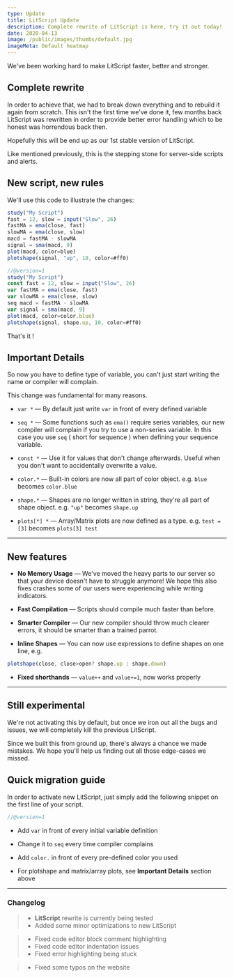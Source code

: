 ```yaml
---
type: Update
title: LitScript Update
description: Complete rewrite of LitScript is here, try it out today!
date: 2020-04-13
image: /public/images/thumbs/default.jpg
imageMeta: Default heatmap
---
```


We've been working hard to make LitScript faster, better and stronger.

## Complete rewrite

In order to achieve that, we had to break down everything and to rebuild it again from scratch. 
This isn't the first time we've done it, few months back LitScript was rewritten in order to provide better error handling which to be honest was horrendous back then.

Hopefully this will be end up as our 1st stable version of LitScript.

Like mentioned previously, this is the stepping stone for server-side scripts and alerts.

## New script, new rules

We'll use this code to illustrate the changes:

```js
study("My Script")
fast = 12, slow = input("Slow", 26)
fastMA = ema(close, fast)
slowMA = ema(close, slow)
macd = fastMA - slowMA
signal = sma(macd, 9)
plot(macd, color=blue)
plotshape(signal, "up", 10, color=#ff0)
```

```js
//@version=1
study("My Script")
const fast = 12, slow = input("Slow", 26)
var fastMA = ema(close, fast)
var slowMA = ema(close, slow)
seq macd = fastMA - slowMA
var signal = sma(macd, 9)
plot(macd, color=color.blue)
plotshape(signal, shape.up, 10, color=#ff0)
```

That's it !

## Important Details

So now you have to define type of variable, you can't just start writing the name or compiler will complain.

This change was fundamental for many reasons.

* `var *` — By default just write `var` in front of every defined variable

* `seq *` — Some functions such as `ema()` require series variables, our new compiler will complain if you try to use a non-series variable. In this case you use `seq` ( short for sequence ) when defining your sequence variable.

* `const *` — Use it for values that don't change afterwards. Useful when you don't want to accidentally overwrite a value.

* `color.*` — Built-in colors are now all part of color object. e.g. `blue` becomes `color.blue`

* `shape.*` — Shapes are no longer written in string, they're all part of shape object. e.g. `"up"` becomes `shape.up`

* `plots[*] *` — Array/Matrix plots are now defined as a type. e.g. `test = [3]` becomes `plots[3] test`

---

## New features

* **No Memory Usage**  — We've moved the heavy parts to our server so that your device doesn't have to struggle anymore! We hope this also fixes crashes some of our users were experiencing while writing indicators.

* **Fast Compilation** — Scripts should compile much faster than before.

* **Smarter Compiler** — Our new compiler should throw much clearer errors, it should be smarter than a trained parrot.

* **Inline Shapes** — You can now use expressions to define shapes on one line, e.g.
```js
plotshape(close, close>open? shape.up : shape.down)
```

* **Fixed shorthands** — `value++` and `value+=1`, now works properly

---

## Still experimental

We're not activating this by default, but once we iron out all the bugs and issues, we will completely kill the previous LitScript.

Since we built this from ground up, there's always a chance we made mistakes. We hope you'll help us finding out all those edge-cases we missed.

## Quick migration guide

In order to activate new LitScript, just simply add the following snippet on the first line of your script.

```js
//@version=1
```

- Add `var` in front of every initial variable definition

- Change it to `seq` every time compiler complains

- Add `color.` in front of every pre-defined color you used

- For plotshape and matrix/array plots, see **Important Details** section above

---

### Changelog

> - **LitScript** rewrite is currently being tested
> - Added some minor optimizations to new LitScript

> - Fixed code editor block comment highlighting
> - Fixed code editor indentation issues
> - Fixed error highlighting being stuck

> - Fixed some typos on the website